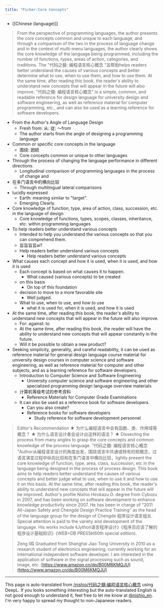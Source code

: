```yaml
---
title: "Picker:Core Concepts"
---
```


- [[Chinese (language)]]
> From the perspective of programming languages, the author presents the core concepts common and unique to each language, and through a comparison of the two in the process of language change and in the context of multi-menu languages, the author clearly shows the core knowledge of the language being programmed, including the number of functions, types, areas of action, categories, and traditions. The "代码之髓: 编程语言核心概念 "旨帮助helps readers better understand the causes of various concepts and better determine what to use, when to use them, and how to use them. At the same time, after reading this book, the reader's ability to understand new concepts that will appear in the future will also improve.
>  "代码之髓: 编程语言核心概念" is a simple, common, and readable reference for design language for university design and software engineering, as well as reference material for computer programming, etc., and can also be used as a learning reference for software developers.
- From the Author's Angle of Language Design
    - Fresh from: 从: 従: 〜from
    - The author starts from the angle of designing a programming language
- Common or specific core concepts in the language
    - 围绕: 囲続
    - Core concepts common or unique to other languages
- Through the process of changing the language performance in different directions.
    - Longitudinal comparison of programming languages in the process of change and
- 在多门语言中的横向比较
    - Through multilingual lateral comparisons
- lucidly expressed
    - Earth: meaning similar to "target".
    - Emerging Clearly.
- Core knowledge of function, type, area of action, class, succession, etc. in the language of design
    - Core knowledge of functions, types, scopes, classes, inheritance, etc. within programming languages
- To help readers better understand various concepts
    - Intended to help you understand the various concepts so that you can comprehend them.
    - 旨旨旨旨ai?
    - Help readers better understand various concepts
        - Help readers better understand various concepts
- What causes each concept and how it is used, when it is used, and how it is used
    - Each concept is based on what causes it to happen.
        - What caused (various concepts) to be created
    - on this basis
        - On top of this foundation
    - decision to move to a more favorable site
        - Well judged.
    - What to use, when to use, and how to use
        - what it is used for, when it is used, and how it is used
- At the same time, after reading this book, the reader's ability to understand new concepts that will appear in the future will also improve.
    - For: against: to
    - At the same time, after reading this book, the reader will have the ability to understand new concepts that will appear constantly in the future.
    - Will it be possible to obtain a new product?
- Seeking simplicity, generality, and careful readability, it can be used as reference material for general design language course material for university design courses in computer science and software engineering, as well as reference material for computer and other subjects, and as a learning reference for software developers.
    - Introduction to Computer Science and Software Engineering
        - University computer science and software engineering and other specialized programming design language overview materials
    - 计算机等级考试的参考资料
        - Reference Materials for Computer Grade Examinations
    - It can also be used as a reference book for software developers.
        - Can you also create?
        - Reference books for software developers
            - Study reference for software development personnel



> Editor's Recommendation
>  ★ 为什么编程语言中会有函数、类、作用域等概念？
>  ★ 为什么语言设计者会设计出这样的语法？
>  ★ Dissecting the process from many angles to grasp the core concepts and common knowledge of the process language.
>  "代码之髓: 编程语言核心概念 "Author从编程语言设计的角度出发，围绕语言中共通或特有的核概念，过语言演变过程中纵向比较和在多门语言中横向比较，lightly present the core knowledge of function, type, area, class, succession, etc in the language being designed in the process of process design. This book aims to help readers better understand the causes of various concepts and better judge what to use, when to use it and how to use it on this basis. At the same time, after reading this book, the reader's ability to understand new concepts that will appear in the future will be improved.
>  Author's profile
>  Nishio Hirokazu
>  D. degree from Cybozu in 2007, and has been working on software development to enhance knowledge productivity since 2007. He has been in charge of "2011 All-Japan Safety and Chengde Design Practice Training" as the head of the language group for the design of Chengde 程序设计语言组长. Special attention is paid to the variety and development of the language. His works include 《Jython语言程序设计》《程序员应该了解的程序设计基础知识》《WEB+DB PRESS》(60th special edition).
>
>  Zeng I鸣
>  Graduated from Shanghai Jiao Tong University in 2010 as a research student of electronics engineering, currently working for an international independent software developer. I am interested in the application of software in the signal processing such as sound, image, etc.
[https://www.amazon.cn/dp/B00M6KMQJU](https://www.amazon.cn/dp/B00M6KMQJU)

---
This page is auto-translated from [/nishio/代码之髓:编程语言核心概念](https://scrapbox.io/nishio/代码之髓:编程语言核心概念) using DeepL. If you looks something interesting but the auto-translated English is not good enough to understand it, feel free to let me know at [@nishio_en](https://twitter.com/nishio_en). I'm very happy to spread my thought to non-Japanese readers.